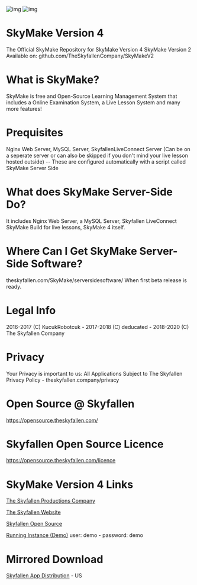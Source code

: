 ![img](https://img.shields.io/badge/latest_version-Aurora_Borealis-blueviolet "img") ![img](https://img.shields.io/badge/release_number-SFR204382-blue "img")
# SkyMake Version 4
The Official SkyMake Repository for SkyMake Version 4
SkyMake Version 2 Available on: github.com/TheSkyfallenCompany/SkyMakeV2

# What is SkyMake?
SkyMake is free and Open-Source Learning Management System that includes a Online Examination System, a Live Lesson System and many more features!

# Prequisites
Nginx Web Server, MySQL Server, SkyfallenLiveConnect Server (Can be on a seperate server or can also be skipped if you don't mind your live lesson hosted outside) -- These are configured automatically with a script called SkyMake Server Side

# What does SkyMake Server-Side Do?
It includes Nginx Web Server, a MySQL Server,  Skyfallen LiveConnect SkyMake Build for live lessons, SkyMake 4 itself.

# Where Can I Get SkyMake Server-Side Software?
theskyfallen.com/SkyMake/serversidesoftware/ When first beta release is ready.

# Legal Info
2016-2017 (C) KucukRobotcuk - 2017-2018 (C) deducated - 2018-2020 (C) The Skyfallen Company

# Privacy
Your Privacy is important to us: All Applications Subject to The Skyfallen Privacy Policy - theskyfallen.company/privacy

# Open Source @ Skyfallen
https://opensource.theskyfallen.com/


# Skyfallen Open Source Licence
https://opensource.theskyfallen.com/licence

# SkyMake Version 4 Links
[The Skyfallen Productions Company](https://www.theskyfallen.company)

[The Skyfallen Website](https://www.theskyfallen.com)

[Skyfallen Open Source](https://opensource.theskyfallen.com)

[Running Instance (Demo)](https://tr-ist01.wwwapp.deducated.com) user: demo - password: demo

# Mirrored Download
[Skyfallen App Distribution](https://distribution.theskyfallen.com) - US
